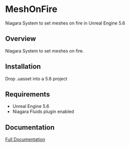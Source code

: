 # MeshOnFire
Niagara System to set meshes on fire in Unreal Engine 5.6

## Overview
Niagara System to set meshes on fire.

## Installation
Drop .uasset into a 5.6 project

## Requirements
- Unreal Engine 5.6
- Niagara Fluids plugin enabled

## Documentation
[Full Documentation](https://docs.google.com/presentation/d/1Rxk6ZBVP_Gb6wg6MOzYBVbkGqpESuLSTdHbgEiGq154/edit?usp=sharing)

